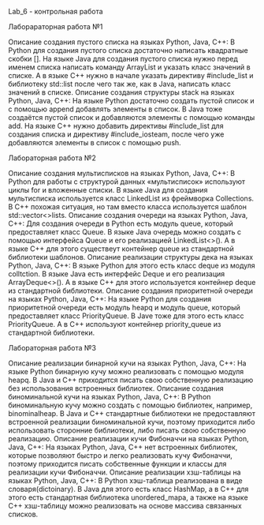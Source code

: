 Lab_6 - контрольная работа

Лаборараторная работа №1

Описание создания пустого списка на языках Python, Java, C++:
В Python для создания пустого списка достаточно написать квадратные скобки []. На языке Java для создания пустого списка нужно перед именем списка написать команду ArrayList и указать класс значений в списке. А в языке C++ нужно в начале указать директиву #include_list и библиотеку std::list после чего так же, как в Java, написать класс значений в списке.
Описание создания структуры stack на языках Python, Java, C++:
На языке Python достаточно создать пустой список и с помощью append добавлять элементы в список. В Java тоже создаётся пустой список и добавляются элементы с помощью команды add. На языке С++ нужно добавить директивы #include_list для создания списка и директиву #include_iosteam, после чего уже добавляются элементы в список с помощью push. 

Лабораторная работа №2

Описание создания мультисписков на языках Python, Java, C++:
В Python для работы с структурой данных «мультисписок» используют циклы for и вложенные списки. В языке Java для создания мультисписка используется класс LinkedList из фреймворка Collections. В C++ похожая ситуация, но там вместо класса используется шаблон std::vector<>lists.
Описание создания очереди на языках Python, Java, C++:
Для создания очереди в Python есть модуль queue, который предоставляет класс Queue. В языке Java очередь можно создать с помощью интерфейса Queue и его реализацией LinkedList<>(). А в языке C++ для этого существеут контейнер queue из стандартной библиотеки шаблонов.
Описание реализации структуры дека на языках Python, Java, C++:
В языке Python для этого есть класс deque из модуля colltction. В языке Java есть интерфейс Deque и его реализация ArrayDeque<>(). А в языке C++ для этого используется контейнер deque из стандартной библиотеки.
Описание создания приоритетной очереди на языках Python, Java, C++:
На языке Python для создания приоритетной очереди есть модуль heapq и модуль queue, который предоставляет класс PriorityQueue. В Jave тоже для этого есть класс PriorityQueue. А в C++ используют контейнер priority_queue из стандартной библиотеки.

Лабораторная работа №3

Описание реализации бинарной кучи на языках Python, Java, C++:
На языке Python бинарную кучу можно реализовать с помощью модуля heapq. В Java и C++ приходится писать свою собственную реализацию без использования встроенных библиотек.
Описание создания биноминальной кучи на языках Python, Java, C++:
В Python биноминальную кучу можно создать с помощью библиотек, например, binominalheap. В Java и C++ стандартные библиотеки не предоставляют встроенной реализации биноминальной кучи, поэтому приходится либо использовать сторонние библиотеки, либо писать свою собственную реализацию.
Описание реализации кучи Фибоначчи на языках Python, Java, C++:
На языках Python, Java, C++ нет встроенных библиотек, которые позволяют быстро и легко реализовать кучу Фибоначчи, поэтому приходится писать собственные функции и классы для реализации кучи Фибоначчи.
Описание реализации хзш-таблицы на языках Python, Java, C++:
В Python хэш-таблица реализована в виде словаря(dictoinary). В Java для этого есть класс HashMap, а в C++ для этого есть стандартная библиотека unordered_mapa, а также на языке C++ хзш-таблицу можно реализовать на основе массива связанных списков.
